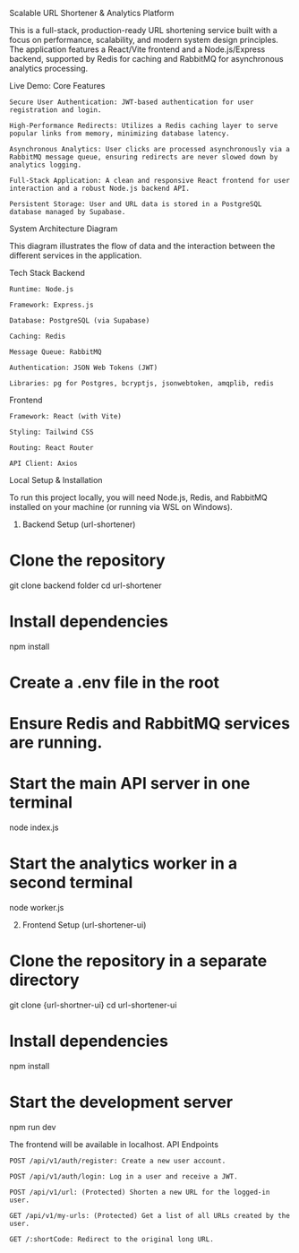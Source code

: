 Scalable URL Shortener & Analytics Platform

This is a full-stack, production-ready URL shortening service built with a focus on performance, scalability, and modern system design principles. The application features a React/Vite frontend and a Node.js/Express backend, supported by Redis for caching and RabbitMQ for asynchronous analytics processing.

Live Demo: 
Core Features

    Secure User Authentication: JWT-based authentication for user registration and login.

    High-Performance Redirects: Utilizes a Redis caching layer to serve popular links from memory, minimizing database latency.

    Asynchronous Analytics: User clicks are processed asynchronously via a RabbitMQ message queue, ensuring redirects are never slowed down by analytics logging.

    Full-Stack Application: A clean and responsive React frontend for user interaction and a robust Node.js backend API.

    Persistent Storage: User and URL data is stored in a PostgreSQL database managed by Supabase.

System Architecture Diagram

This diagram illustrates the flow of data and the interaction between the different services in the application.

Tech Stack
Backend

    Runtime: Node.js

    Framework: Express.js

    Database: PostgreSQL (via Supabase)

    Caching: Redis

    Message Queue: RabbitMQ

    Authentication: JSON Web Tokens (JWT)

    Libraries: pg for Postgres, bcryptjs, jsonwebtoken, amqplib, redis

Frontend

    Framework: React (with Vite)

    Styling: Tailwind CSS

    Routing: React Router

    API Client: Axios

Local Setup & Installation

To run this project locally, you will need Node.js, Redis, and RabbitMQ installed on your machine (or running via WSL on Windows).
1. Backend Setup (url-shortener)

# Clone the repository
git clone backend folder
cd url-shortener

# Install dependencies
npm install

# Create a .env file in the root

# Ensure Redis and RabbitMQ services are running.

# Start the main API server in one terminal
node index.js

# Start the analytics worker in a second terminal
node worker.js

2. Frontend Setup (url-shortener-ui)

# Clone the repository in a separate directory
git clone {url-shortner-ui}
cd url-shortener-ui

# Install dependencies
npm install

# Start the development server
npm run dev

The frontend will be available in localhost.
API Endpoints

    POST /api/v1/auth/register: Create a new user account.

    POST /api/v1/auth/login: Log in a user and receive a JWT.

    POST /api/v1/url: (Protected) Shorten a new URL for the logged-in user.

    GET /api/v1/my-urls: (Protected) Get a list of all URLs created by the user.

    GET /:shortCode: Redirect to the original long URL.

